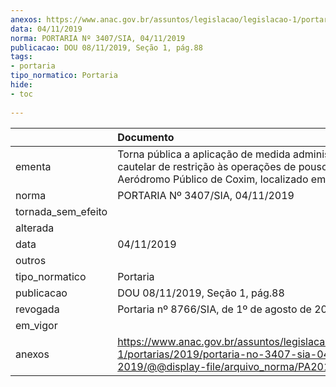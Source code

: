 ```yaml
---
anexos: https://www.anac.gov.br/assuntos/legislacao/legislacao-1/portarias/2019/portaria-no-3407-sia-04-11-2019/@@display-file/arquivo_norma/PA2019-3407.pdf
data: 04/11/2019
norma: PORTARIA Nº 3407/SIA, 04/11/2019
publicacao: DOU 08/11/2019, Seção 1, pág.88
tags:
- portaria
tipo_normatico: Portaria
hide: 
- toc 
 
---
```


|                    | Documento                                                                                                                                             |
|:-------------------|:------------------------------------------------------------------------------------------------------------------------------------------------------|
| ementa             | Torna pública a aplicação de medida administrativa cautelar de restrição às operações de pouso no Aeródromo Público de Coxim, localizado em Coxim/MS. |
| norma              | PORTARIA Nº 3407/SIA, 04/11/2019                                                                                                                      |
| tornada_sem_efeito |                                                                                                                                                       |
| alterada           |                                                                                                                                                       |
| data               | 04/11/2019                                                                                                                                            |
| outros             |                                                                                                                                                       |
| tipo_normatico     | Portaria                                                                                                                                              |
| publicacao         | DOU 08/11/2019, Seção 1, pág.88                                                                                                                       |
| revogada           | Portaria nº 8766/SIA, de 1º de agosto de 2022                                                                                                         |
| em_vigor           |                                                                                                                                                       |
| anexos             | https://www.anac.gov.br/assuntos/legislacao/legislacao-1/portarias/2019/portaria-no-3407-sia-04-11-2019/@@display-file/arquivo_norma/PA2019-3407.pdf  |